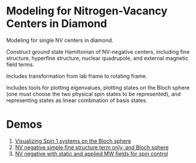 # Modeling for Nitrogen-Vacancy Centers in Diamond

Modeling for single NV centers in diamond.

Construct ground state Hamiltonian of NV-negative centers, including
fine structure, hyperfine structure, nuclear quadrupole,
and external magnetic field terms.

Includes transformation from lab frame to rotating frame.

Includes tools for plotting eigenvalues, plotting states on the Bloch
sphere (one must choose the two physical spin states to be
  represented), and representing states as linear combination of
  basis states.



# Demos

1. [Visualizing Spin 1 systems on the Bloch sphere](notebooks/Visualize_spin1_on_bloch_sphere.ipynb)
2. [NV negative simple fine structure term only, and Bloch sphere](notebooks/NVNegZFS.ipynb)
3. [NV negative with static and applied MW fields for spin control](notebooks/NVNeg_full_H_Zeeman_splitting.ipynb)
